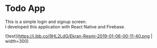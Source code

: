 # Todo App
This is a simple login and signup screen.    
I developed this application with React Native and Firebase.    

![test](https://i.ibb.co/9HL2LdG/Ekran-Resmi-2019-01-06-00-11-40.png | width=300)
